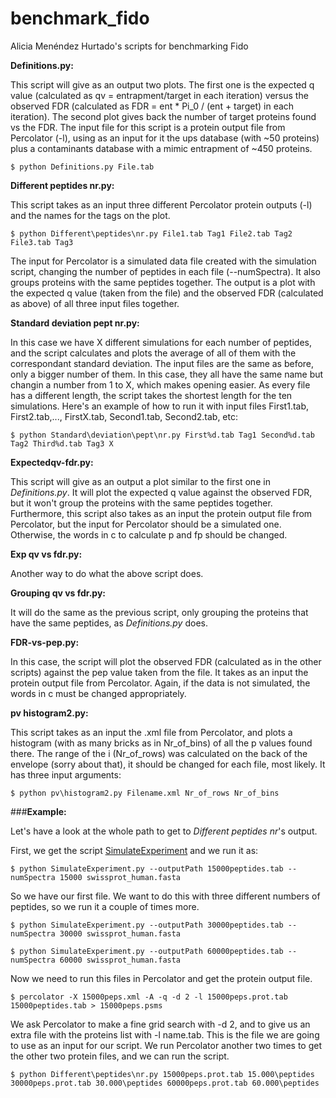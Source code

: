 # benchmark_fido
Alicia Menéndez Hurtado's scripts for benchmarking Fido

**Definitions.py:**

This script will give as an output two plots. 
The first one is the expected q value (calculated as qv = entrapment/target in each iteration) 
versus the observed FDR (calculated as FDR = ent * Pi_0 / (ent + target) in each iteration). 
The second plot gives back the number of target proteins found vs the FDR. 
The input file for this script is a protein output file from Percolator (-l), using as an input for it 
the ups database (with ~50 proteins) plus a contaminants database with a mimic entrapment of ~450 proteins.

`$ python Definitions.py File.tab`

**Different peptides nr.py:**

This script takes as an input three different Percolator protein outputs (-l) and the names for the tags on the plot.

`$ python Different\peptides\nr.py File1.tab Tag1 File2.tab Tag2 File3.tab Tag3`

The input for Percolator is a simulated data file created with the simulation script, changing the number of peptides in each file (--numSpectra). It also groups proteins with the same peptides together. The output is a plot with the expected q value (taken from the file) and the observed FDR (calculated as above) of all three input files together. 

**Standard deviation pept nr.py:**

In this case we have X different simulations for each number of peptides, and the script calculates and plots the average of all of them with the correspondant standard deviation. The input files are the same as before, only a bigger number of them. In this case, they all have the same name but changin a number from 1 to X, which makes opening easier. As every file has a different length, the script takes the shortest length for the ten simulations. Here's an example of how to run it with input files First1.tab, First2.tab,..., FirstX.tab, Second1.tab, Second2.tab, etc:

`$ python Standard\deviation\pept\nr.py First%d.tab Tag1 Second%d.tab Tag2 Third%d.tab Tag3 X`

**Expectedqv-fdr.py:**

This script will give as an output a plot similar to the first one in *Definitions.py*. It will plot the expected q value against the observed FDR, but it won't group the proteins with the same peptides together. Furthermore, this script also takes as an input the protein output file from Percolator, but the input for Percolator should be a simulated one. Otherwise, the words in c to calculate p and fp should be changed. 

**Exp qv vs fdr.py:**

Another way to do what the above script does.

**Grouping qv vs fdr.py:**

It will do the same as the previous script, only grouping the proteins that have the same peptides, as *Definitions.py* does. 

**FDR-vs-pep.py:**

In this case, the script will plot the observed FDR (calculated as in the other scripts) against the pep value taken from the file. It takes as an input the protein output file from Percolator. Again, if the data is not simulated, the words in c must be changed appropriately.

**pv histogram2.py:**

This script takes as an input the .xml file from Percolator, and plots a histogram (with as many bricks as in  Nr_of_bins) of all the p values found there. The range of the i (Nr_of_rows) was calculated on the back of the envelope (sorry about that), it should be changed for each file, most likely. It has three input arguments:

`$ python pv\histogram2.py Filename.xml Nr_of_rows Nr_of_bins`

###**Example:**

Let's have a look at the whole path to get to *Different peptides nr*'s output. 

First, we get the script [SimulateExperiment](https://github.com/statisticalbiotechnology/inferrensim/blob/master/scripts/simulateExperiment.py) and we run it as:

`$ python SimulateExperiment.py --outputPath 15000peptides.tab --numSpectra 15000 swissprot_human.fasta`

So we have our first file. We want to do this with three different numbers of peptides, so we run it a couple of times more.

`$ python SimulateExperiment.py --outputPath 30000peptides.tab --numSpectra 30000 swissprot_human.fasta`

`$ python SimulateExperiment.py --outputPath 60000peptides.tab --numSpectra 60000 swissprot_human.fasta`

Now we need to run this files in Percolator and get the protein output file. 

`$ percolator -X 15000peps.xml -A -q -d 2 -l 15000peps.prot.tab 15000peptides.tab > 15000peps.psms`

We ask Percolator to make a fine grid search with -d 2, and to give us an extra file with the proteins list with -l name.tab. This is the file we are going to use as an input for our script. We run Percolator another two times to get the other two protein files, and we can run the script.

`$ python Different\peptides\nr.py 15000peps.prot.tab 15.000\peptides 30000peps.prot.tab 30.000\peptides 60000peps.prot.tab 60.000\peptides`


